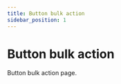 ```yaml
---
title: Button bulk action
sidebar_position: 1
---
```


# Button bulk action

Button bulk action page.

